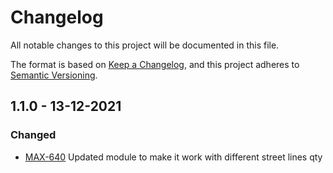 # Changelog
All notable changes to this project will be documented in this file.

The format is based on [Keep a Changelog](https://keepachangelog.com/en/1.0.0/),
and this project adheres to [Semantic Versioning](https://semver.org/spec/v2.0.0.html).

## 1.1.0 - 13-12-2021
### Changed
- [MAX-640](https://app.clickup.com/t/1x5b9k3) Updated module to make it work with different street lines qty
